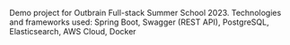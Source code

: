 Demo project for Outbrain Full-stack Summer School 2023. Technologies and frameworks used: Spring Boot, Swagger (REST API), PostgreSQL, Elasticsearch, AWS Cloud, Docker
